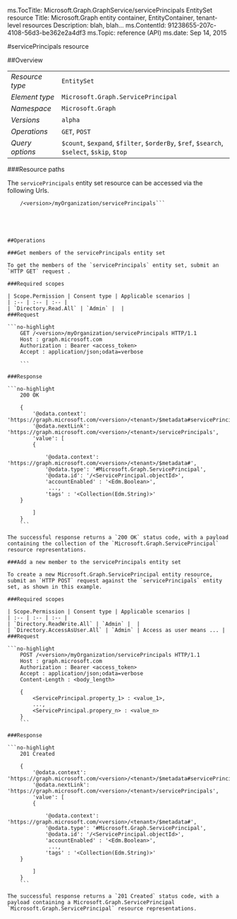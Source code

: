 ms.TocTitle: Microsoft.Graph.GraphService/servicePrincipals EntitySet resource
Title: Microsoft.Graph entity container, EntityContainer, tenant-level resources
Description: blah, blah...
ms.ContentId: 91238655-207c-4108-56d3-be362e2a4df3
ms.Topic: reference (API)
ms.date: Sep 14, 2015

#servicePrincipals resource

 



<a name="msg-entity-set-servicePrincipals"> </a>
##Overview

|  |  | 
| :-- | :-- | 
| _Resource type_ | `EntitySet` | 
| _Element type_ | `Microsoft.Graph.ServicePrincipal` | 
| _Namespace_ | `Microsoft.Graph` | 
| _Versions_ | `alpha` | 
| _Operations_ | `GET`, `POST` | 
| _Query options_ | `$count`, `$expand`, `$filter`, `$orderBy`, `$ref`, `$search`, `$select`, `$skip`, `$top` | 


###Resource paths

The `servicePrincipals` entity set resource can be accessed via the following Urls. 

```no-highlight
	/<version>/myOrganization/servicePrincipals```





##Operations

###Get members of the servicePrincipals entity set

To get the members of the `servicePrincipals` entity set, submit an `HTTP GET` request .  

###Required scopes

| Scope.Permission | Consent type | Applicable scenarios | 
| :-- | :-- | :-- | 
| `Directory.Read.All` | `Admin` |  | 
###Request

```no-highlight
	GET /<version>/myOrganization/servicePrincipals HTTP/1.1
	Host : graph.microsoft.com
	Authorization : Bearer <access_token>
	Accept : application/json;odata=verbose
	
	```

###Response

```no-highlight
	200 OK
	
	{
		'@odata.context': 'https://graph.microsoft.com/<version>/<tenant>/$metadata#servicePrincipals',
		'@odata.nextLink': 'https://graph.microsoft.com/<version>/<tenant>/servicePrincipals',
		'value': [ 
		{
	
			'@odata.context': 'https://graph.microsoft.com/<version>/<tenant>/$metadata#',
			'@odata.type': '#Microsoft.Graph.ServicePrincipal',
			'@odata.id': '/<ServicePrincipal.objectId>',
			'accountEnabled' : '<Edm.Boolean>',
			 ...,
			'tags' : '<Collection(Edm.String)>'
	}
	
		]
	}
	```

The successful response returns a `200 OK` status code, with a payload containing the collection of the `Microsoft.Graph.ServicePrincipal` resource representations. 

###Add a new member to the servicePrincipals entity set

To create a new Microsoft.Graph.ServicePrincipal entity resource, submit an `HTTP POST` request against the `servicePrincipals` entity set, as shown in this example. 

###Required scopes

| Scope.Permission | Consent type | Applicable scenarios | 
| :-- | :-- | :-- | 
| `Directory.ReadWrite.All` | `Admin` |  | 
| `Directory.AccessAsUser.All` | `Admin` | Access as user means ... | 
###Request

```no-highlight
	POST /<version>/myOrganization/servicePrincipals HTTP/1.1
	Host : graph.microsoft.com
	Authorization : Bearer <access_token>
	Accept : application/json;odata=verbose
	Content-Length : <body_length>
	
	{
		<ServicePrincipal.property_1> : <value_1>,
		...,
		<ServicePrincipal.propery_n> : <value_n>
	}
	```

###Response

```no-highlight
	201 Created
	
	{
		'@odata.context': 'https://graph.microsoft.com/<version>/<tenant>/$metadata#servicePrincipals',
		'@odata.nextLink': 'https://graph.microsoft.com/<version>/<tenant>/servicePrincipals',
		'value': [ 
		{
	
			'@odata.context': 'https://graph.microsoft.com/<version>/<tenant>/$metadata#',
			'@odata.type': '#Microsoft.Graph.ServicePrincipal',
			'@odata.id': '/<ServicePrincipal.objectId>',
			'accountEnabled' : '<Edm.Boolean>',
			 ...,
			'tags' : '<Collection(Edm.String)>'
	}
	
		]
	}
	```

The successful response returns a `201 Created` status code, with a payload containing a Microsoft.Graph.ServicePrincipal `Microsoft.Graph.ServicePrincipal` resource representations. 



